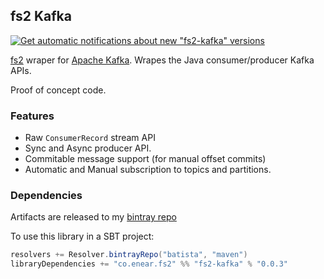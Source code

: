 ## fs2 Kafka ##

<a href='https://bintray.com/batista/maven/fs2-kafka?source=watch'><img src='https://www.bintray.com/docs/images/bintray_badge_bw.png' alt='Get automatic notifications about new "fs2-kafka" versions'></a>


[fs2][fs2] wraper for [Apache Kafka][kafka]. Wrapes the Java consumer/producer Kafka APIs.

Proof of concept code.

### Features ###

* Raw `ConsumerRecord` stream API
* Sync and Async producer API.
* Commitable message support (for manual offset commits)
* Automatic and Manual subscription to topics and partitions.

### Dependencies ###

Artifacts are released to my [bintray repo][bintrayrepo]

To use this library in a SBT project:

```scala
resolvers += Resolver.bintrayRepo("batista", "maven")
libraryDependencies += "co.enear.fs2" %% "fs2-kafka" % "0.0.3"
```

[fs2]: https://github.com/functional-streams-for-scala/fs2
[kafka]: https://kafka.apache.org
[bintrayrepo]: https://bintray.com/batista/maven